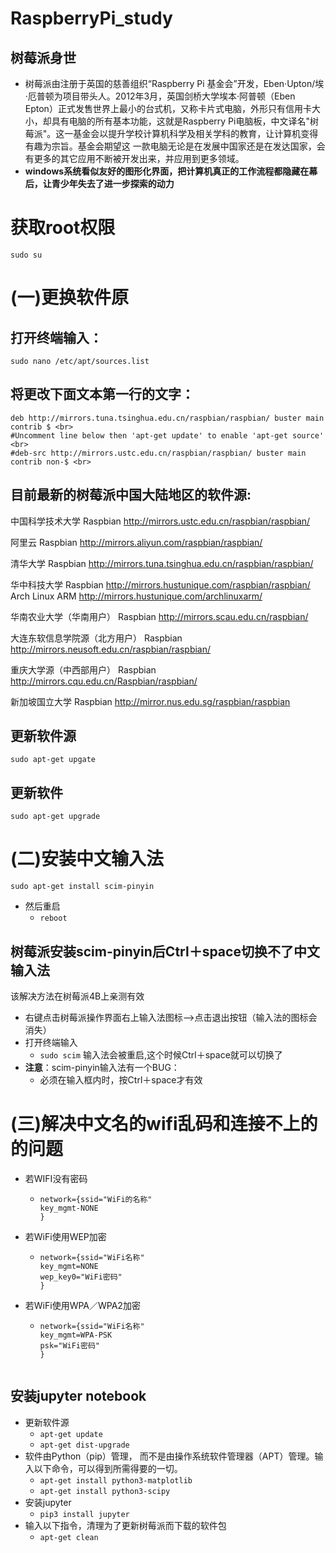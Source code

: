 # RaspberryPi_study
## 树莓派身世
- 树莓派由注册于英国的慈善组织“Raspberry Pi 基金会”开发，Eben·Upton/埃·厄普顿为项目带头人。2012年3月，英国剑桥大学埃本·阿普顿（Eben Epton）正式发售世界上最小的台式机，又称卡片式电脑，外形只有信用卡大小，却具有电脑的所有基本功能，这就是Raspberry Pi电脑板，中文译名"树莓派"。这一基金会以提升学校计算机科学及相关学科的教育，让计算机变得有趣为宗旨。基金会期望这 一款电脑无论是在发展中国家还是在发达国家，会有更多的其它应用不断被开发出来，并应用到更多领域。
- **windows系统看似友好的图形化界面，把计算机真正的工作流程都隐藏在幕后，让青少年失去了进一步探索的动力**

# 获取root权限

`sudo su`

# (一)更换软件原
## 打开终端输入：
`sudo nano /etc/apt/sources.list `
## 将更改下面文本第一行的文字：
```
deb http://mirrors.tuna.tsinghua.edu.cn/raspbian/raspbian/ buster main contrib $ <br>
#Uncomment line below then 'apt-get update' to enable 'apt-get source' <br>
#deb-src http://mirrors.ustc.edu.cn/raspbian/raspbian/ buster main contrib non-$ <br>
```
## 目前最新的树莓派中国大陆地区的软件源:

中国科学技术大学
Raspbian http://mirrors.ustc.edu.cn/raspbian/raspbian/

阿里云
Raspbian http://mirrors.aliyun.com/raspbian/raspbian/

清华大学
Raspbian http://mirrors.tuna.tsinghua.edu.cn/raspbian/raspbian/

华中科技大学
Raspbian http://mirrors.hustunique.com/raspbian/raspbian/
Arch Linux ARM http://mirrors.hustunique.com/archlinuxarm/

华南农业大学（华南用户）
Raspbian http://mirrors.scau.edu.cn/raspbian/

大连东软信息学院源（北方用户）
Raspbian http://mirrors.neusoft.edu.cn/raspbian/raspbian/

重庆大学源（中西部用户）
Raspbian http://mirrors.cqu.edu.cn/Raspbian/raspbian/

新加坡国立大学
Raspbian http://mirror.nus.edu.sg/raspbian/raspbian

## 更新软件源
`sudo apt-get upgate`
## 更新软件
`sudo apt-get upgrade`

# (二)安装中文输入法
`sudo apt-get install scim-pinyin`
   - 然后重启
      - `reboot`
   ## 树莓派安装scim-pinyin后Ctrl＋space切换不了中文输入法
   该解决方法在树莓派4B上亲测有效
- 右键点击树莓派操作界面右上输入法图标-->点击退出按钮（输入法的图标会消失）
- 打开终端输入
    - `sudo scim`
  输入法会被重启,这个时候Ctrl＋space就可以切换了
- **注意**：scim-pinyin输入法有一个BUG：
   - 必须在输入框内时，按Ctrl＋space才有效
      
# (三)解决中文名的wifi乱码和连接不上的的问题
- 若WIFI没有密码
   - ```
     network={ssid="WiFi的名称"
     key_mgmt-NONE
     }
- 若WiFi使用WEP加密
   - ```
     network={ssid="WiFi名称"
     key_mgmt=NONE
     wep_key0="WiFi密码"
     } 
- 若WiFi使用WPA／WPA2加密
   - ```
     network={ssid="WiFi名称"
     key_mgmt=WPA-PSK
     psk="WiFi密码"
     }
   

## 安装jupyter notebook
- 更新软件源
   - `apt-get update`
   - `apt-get dist-upgrade`
- 软件由Python（pip）管理， 而不是由操作系统软件管理器（APT）管理。输入以下命令，可以得到所需得要的一切。
   - `apt-get install python3-matplotlib`
   - `apt-get install python3-scipy`
- 安装jupyter
   - `pip3 install jupyter`
- 输入以下指令，清理为了更新树莓派而下载的软件包
   - `apt-get clean`
   
   
